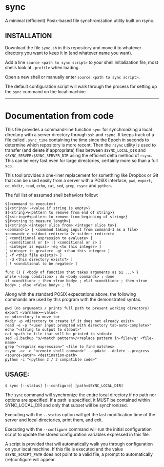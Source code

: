 # sync
A minimal (efficient) Posix-based file synchronization utility built on rsync.

## INSTALLATION

  Download the file `sync.sh` in this repository and move it to
  whatever directory you want to keep it in (and whatever name you
  want).

  Add a line `source <path to sync script>` to your shell
  initialization file, most shells look at `.profile` when loading.

  Open a new shell or manually enter `source <path to sync script>`.

  The default configuration script will walk through the process for
  setting up the `sync` command on the local machine.

--------------------------------------------------------------------

# Documentation from code

  This file provides a command-line function `sync` for
  synchronizing a local directory with a server directory through
  `ssh` and `rsync`. It keeps track of a file called `.sync_time`
  containing the time since the Epoch in seconds to determine which
  repository is more recent. Then the `rsync` utility is used to
  transfer (and delete if appropriate) files between
  `$SYNC_LOCAL_DIR` and `$SYNC_SERVER:$SYNC_SERVER_DIR` using the
  efficient delta method of `rsync`. This can be very fast even for
  large directories, certainly more so than a full `scp`.

  This tool provides a one-liner replacement for something like
  Dropbox or Git that can be used easily from a server with a POSIX
  interface, `pwd`, `export`, `cd`, `mkdir`, `read`, `echo`, `cat`,
   `sed`, `grep`, `rsync` and `python`.

  The full list of assumed shell behaviors follow:

    $(<command to execute>)
    ${<string>:-<value if string is empty>}
    ${<string>%<pattern to remove from end of string>}
    ${<string>#<pattern to remove from beginning of string>}
    ${#<string to measure length>}
    ${<string>:<integer slice from>:<integer slice to>}
    <command-1> | <command taking input from command-1 as a file>
    <command> > <stdout redirect> 2> <stderr redirect>
    [ <conditional expression to evaluate> ]
    [ <conditional or 1> || <conditional or 2> ]
    [ <integer is equal> -eq <to this integer> ]
    [ <integer is greater> -gt <than this integer> ]
    [ -f <this file exists?> ]
    [ -d <this directory exists?> ]
    [ ! <conditional to be negated> ]

    func () { <body of function that takes arguments as $1 ...> }
    while <loop condition> ; do <body commands> ; done
    if <condition> ; then <true body> ; elif <condition> ; then <true body> ; else <false body> ; fi

  Along with the standard POSIX expectations above, the following
  commands are used by this program with the demonstrated syntax.

    pwd (no arguments / prints full path to present working directory)
    export <varname>=<value>
    cd <directory to move to>
    mkdir -p <directory to create if it does not already exist>
    read -e -p "<user input prompted with directory tab-auto-complete>"
    echo "<string to output to stdout>"
    cat <path to file that will be printed to stdout>
    sed -i.backup "s/<match pattern>/<replace pattern in-file>/g" <file-name>
    grep "<regular expression>" <file to find matches>
    rsync -az -e "<remote shell command>" --update --delete --progress <source-patah> <destination-path>
    python -c "<python 2 / 3 compatible code>"


## USAGE:

    $ sync [--status] [--configure] [path=$SYNC_LOCAL_DIR]

  The `sync` command will synchronize the entire local directory if
  no path nor options are specified. If a path is specified, it MUST
  be contained within SYNC_LOCAL_DIR and only that subset will be
  synchronized.

  Executing with the `--status` option will get the last
  modification time of the server and local directories, print them,
  and exit.

  Executing with the `--configure` command will run the initial
  configuration script to update the stored configuration variables
  expressed in this file.

  A script is provided that will automatically walk you through
  configuration on your local machine. If this file is executed and
  the value `$SYNC_SCRIPT_PATH` does not point to a valid file, a
  prompt to automatically (re)configure will appear.

